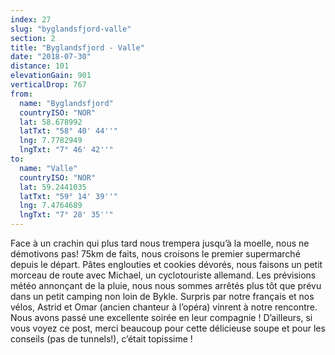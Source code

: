 ```yaml
---
index: 27
slug: "byglandsfjord-valle"
section: 2
title: "Byglandsfjord - Valle"
date: "2018-07-30"
distance: 101
elevationGain: 901
verticalDrop: 767
from:
  name: "Byglandsfjord"
  countryISO: "NOR"
  lat: 58.678992
  latTxt: "58° 40' 44''"
  lng: 7.7782949
  lngTxt: "7° 46' 42''"
to:
  name: "Valle"
  countryISO: "NOR"
  lat: 59.2441035
  latTxt: "59° 14' 39''"
  lng: 7.4764689
  lngTxt: "7° 28' 35''"
---
```


Face à un crachin qui plus tard nous trempera jusqu’à la moelle, nous ne démotivons pas! 75km de faits, nous croisons le premier supermarché depuis le départ. Pâtes englouties et cookies dévorés, nous faisons un petit morceau de route avec Michael, un cyclotouriste allemand. Les prévisions météo annonçant de la pluie, nous nous sommes arrêtés plus tôt que prévu dans un petit camping non loin de Bykle. Surpris par notre français et nos vélos, Astrid et Omar (ancien chanteur à l’opéra) vinrent à notre rencontre. Nous avons passé une excellente soirée en leur compagnie ! D’ailleurs, si vous voyez ce post, merci beaucoup pour cette délicieuse soupe et pour les conseils (pas de tunnels!), c’était topissime !
